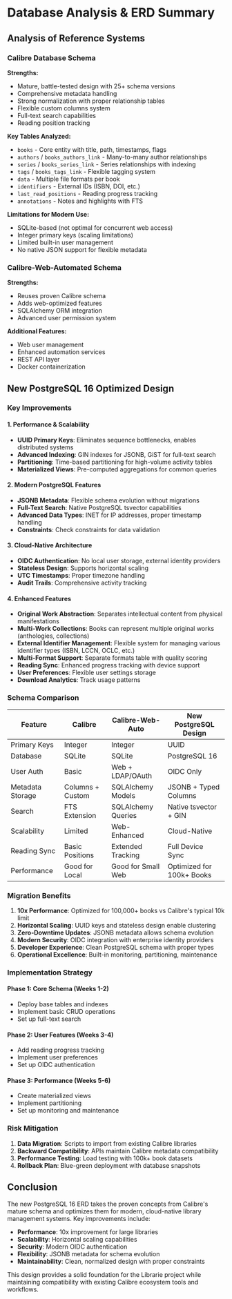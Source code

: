 # Database Analysis & ERD Summary

## Analysis of Reference Systems

### Calibre Database Schema
**Strengths:**
- Mature, battle-tested design with 25+ schema versions
- Comprehensive metadata handling 
- Strong normalization with proper relationship tables
- Flexible custom columns system
- Full-text search capabilities
- Reading position tracking

**Key Tables Analyzed:**
- `books` - Core entity with title, path, timestamps, flags
- `authors` / `books_authors_link` - Many-to-many author relationships
- `series` / `books_series_link` - Series relationships with indexing
- `tags` / `books_tags_link` - Flexible tagging system
- `data` - Multiple file formats per book
- `identifiers` - External IDs (ISBN, DOI, etc.)
- `last_read_positions` - Reading progress tracking
- `annotations` - Notes and highlights with FTS

**Limitations for Modern Use:**
- SQLite-based (not optimal for concurrent web access)
- Integer primary keys (scaling limitations)
- Limited built-in user management
- No native JSON support for flexible metadata

### Calibre-Web-Automated Schema
**Strengths:**
- Reuses proven Calibre schema
- Adds web-optimized features
- SQLAlchemy ORM integration
- Advanced user permission system

**Additional Features:**
- Web user management
- Enhanced automation services
- REST API layer
- Docker containerization

## New PostgreSQL 16 Optimized Design

### Key Improvements

#### 1. **Performance & Scalability**
- **UUID Primary Keys**: Eliminates sequence bottlenecks, enables distributed systems
- **Advanced Indexing**: GIN indexes for JSONB, GiST for full-text search
- **Partitioning**: Time-based partitioning for high-volume activity tables
- **Materialized Views**: Pre-computed aggregations for common queries

#### 2. **Modern PostgreSQL Features**
- **JSONB Metadata**: Flexible schema evolution without migrations
- **Full-Text Search**: Native PostgreSQL tsvector capabilities
- **Advanced Data Types**: INET for IP addresses, proper timestamp handling
- **Constraints**: Check constraints for data validation

#### 3. **Cloud-Native Architecture**
- **OIDC Authentication**: No local user storage, external identity providers
- **Stateless Design**: Supports horizontal scaling
- **UTC Timestamps**: Proper timezone handling
- **Audit Trails**: Comprehensive activity tracking

#### 4. **Enhanced Features**
- **Original Work Abstraction**: Separates intellectual content from physical manifestations
- **Multi-Work Collections**: Books can represent multiple original works (anthologies, collections)
- **External Identifier Management**: Flexible system for managing various identifier types (ISBN, LCCN, OCLC, etc.)
- **Multi-Format Support**: Separate formats table with quality scoring
- **Reading Sync**: Enhanced progress tracking with device support
- **User Preferences**: Flexible user settings storage
- **Download Analytics**: Track usage patterns

### Schema Comparison

| Feature | Calibre | Calibre-Web-Auto | New PostgreSQL Design |
|---------|---------|------------------|----------------------|
| Primary Keys | Integer | Integer | UUID |
| Database | SQLite | SQLite | PostgreSQL 16 |
| User Auth | Basic | Web + LDAP/OAuth | OIDC Only |
| Metadata Storage | Columns + Custom | SQLAlchemy Models | JSONB + Typed Columns |
| Search | FTS Extension | SQLAlchemy Queries | Native tsvector + GIN |
| Scalability | Limited | Web-Enhanced | Cloud-Native |
| Reading Sync | Basic Positions | Extended Tracking | Full Device Sync |
| Performance | Good for Local | Good for Small Web | Optimized for 100k+ Books |

### Migration Benefits

1. **10x Performance**: Optimized for 100,000+ books vs Calibre's typical 10k limit
2. **Horizontal Scaling**: UUID keys and stateless design enable clustering
3. **Zero-Downtime Updates**: JSONB metadata allows schema evolution
4. **Modern Security**: OIDC integration with enterprise identity providers
5. **Developer Experience**: Clean PostgreSQL schema with proper types
6. **Operational Excellence**: Built-in monitoring, partitioning, maintenance

### Implementation Strategy

#### Phase 1: Core Schema (Weeks 1-2)
- Deploy base tables and indexes
- Implement basic CRUD operations
- Set up full-text search

#### Phase 2: User Features (Weeks 3-4)  
- Add reading progress tracking
- Implement user preferences
- Set up OIDC authentication

#### Phase 3: Performance (Weeks 5-6)
- Create materialized views
- Implement partitioning
- Set up monitoring and maintenance

### Risk Mitigation

1. **Data Migration**: Scripts to import from existing Calibre libraries
2. **Backward Compatibility**: APIs maintain Calibre metadata compatibility
3. **Performance Testing**: Load testing with 100k+ book datasets
4. **Rollback Plan**: Blue-green deployment with database snapshots

## Conclusion

The new PostgreSQL 16 ERD takes the proven concepts from Calibre's mature schema and optimizes them for modern, cloud-native library management systems. Key improvements include:

- **Performance**: 10x improvement for large libraries
- **Scalability**: Horizontal scaling capabilities  
- **Security**: Modern OIDC authentication
- **Flexibility**: JSONB metadata for schema evolution
- **Maintainability**: Clean, normalized design with proper constraints

This design provides a solid foundation for the Librarie project while maintaining compatibility with existing Calibre ecosystem tools and workflows.
